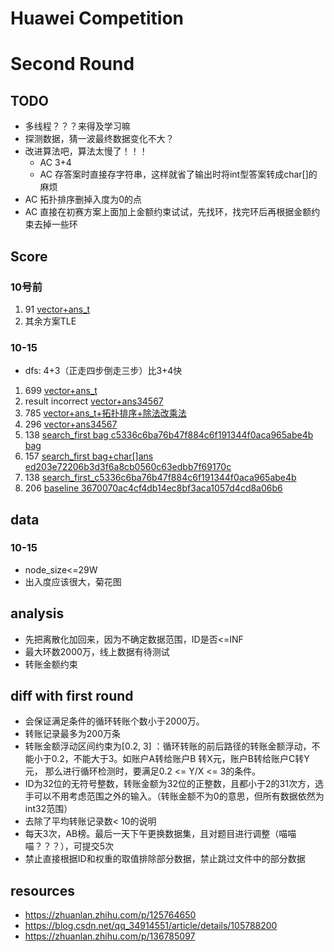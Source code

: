 # Huawei Competition

# Second Round

## TODO
+ 多线程？？？来得及学习嘛
+ 探测数据，猜一波最终数据变化不大？
+ 改进算法吧，算法太慢了！！！
  + AC 3+4
  + AC 存答案时直接存字符串，这样就省了输出时将int型答案转成char[]的麻烦 
+ AC 拓扑排序删掉入度为0的点
+ AC 直接在初赛方案上面加上金额约束试试，先找环，找完环后再根据金额约束去掉一些环
## Score
### 10号前
1. 91 [vector+ans_t](./version/vector+ans_t.cpp)
2. 其余方案TLE
### 10-15
+ dfs: 4+3（正走四步倒走三步）比3+4快
1. 699 [vector+ans_t](./version/vector+ans_t.cpp)
2. result incorrect [vector+ans34567](./version/vector+ans34567.cpp)
3. 785 [vector+ans_t+拓扑排序+除法改乘法](./version/vector+ans_t.cpp)
4. 296 [vector+ans34567](./version/vector+ans34567.cpp)
5. 138 [search_first bag c5336c6ba76b47f884c6f191344f0aca965abe4b bag](./version/search_first.cpp)
6. 157 [search_first bag+char[]ans ed203e72206b3d3f6a8cb0560c63edbb7f69170c ](./version/search_first.cpp)
7. 138 [search_first_c5336c6ba76b47f884c6f191344f0aca965abe4b](./version/search_first.cpp)
8. 206 [baseline 3670070ac4cf4db14ec8bf3aca1057d4cd8a06b6](./SecondRound/baseline.cpp)
## data
### 10-15
+ node_size<=29W
+ 出入度应该很大，菊花图
## analysis
+ 先把离散化加回来，因为不确定数据范围，ID是否<=INF
+ 最大环数2000万，线上数据有待测试
+ 转账金额约束
## diff with first round
+ 会保证满足条件的循环转账个数小于2000万。
+ 转账记录最多为200万条
+ 转账金额浮动区间约束为[0.2, 3] ：循环转账的前后路径的转账金额浮动，不能小于0.2，不能大于3。如账户A转给账户B 转X元，账户B转给账户C转Y元， 那么进行循环检测时，要满足0.2 <= Y/X <= 3的条件。
+ ID为32位的无符号整数，转账金额为32位的正整数，且都小于2的31次方，选手可以不用考虑范围之外的输入。（转账金额不为0的意思，但所有数据依然为int32范围）
+ 去除了平均转账记录数< 10的说明
+ 每天3次，AB榜。最后一天下午更换数据集，且对题目进行调整（喵喵喵？？？），可提交5次
+ 禁止直接根据ID和权重的取值排除部分数据，禁止跳过文件中的部分数据

## resources
+ https://zhuanlan.zhihu.com/p/125764650
+ https://blog.csdn.net/qq_34914551/article/details/105788200
+ https://zhuanlan.zhihu.com/p/136785097
